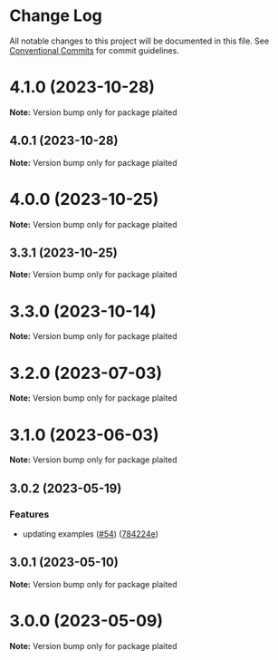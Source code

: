 # Change Log

All notable changes to this project will be documented in this file.
See [Conventional Commits](https://conventionalcommits.org) for commit guidelines.

# 4.1.0 (2023-10-28)

**Note:** Version bump only for package plaited

## 4.0.1 (2023-10-28)

**Note:** Version bump only for package plaited

# 4.0.0 (2023-10-25)

**Note:** Version bump only for package plaited

## 3.3.1 (2023-10-25)

**Note:** Version bump only for package plaited

# 3.3.0 (2023-10-14)

**Note:** Version bump only for package plaited

# 3.2.0 (2023-07-03)

**Note:** Version bump only for package plaited

# 3.1.0 (2023-06-03)

**Note:** Version bump only for package plaited

## 3.0.2 (2023-05-19)

### Features

- updating examples ([#54](https://github.com/plaited/plaited/issues/54)) ([784224e](https://github.com/plaited/plaited/commit/784224ebb90ec1954f919632de379036c95d8ea0))

## 3.0.1 (2023-05-10)

**Note:** Version bump only for package plaited

# 3.0.0 (2023-05-09)

**Note:** Version bump only for package plaited

